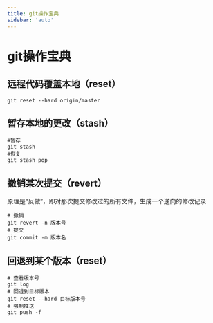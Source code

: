 ```yaml
---
title: git操作宝典
sidebar: 'auto'
---
```


# git操作宝典


## 远程代码覆盖本地（reset）

```
git reset --hard origin/master
```

## 暂存本地的更改（stash）

```
#暂存
git stash
#恢复
git stash pop
```

## 撤销某次提交（revert）

原理是“反做”，即对那次提交修改过的所有文件，生成一个逆向的修改记录

```
# 撤销
git revert -n 版本号 
# 提交
git commit -m 版本名 
```


## 回退到某个版本（reset）

```
# 查看版本号
git log
# 回退到目标版本
git reset --hard 目标版本号
# 强制推送
git push -f 
```
